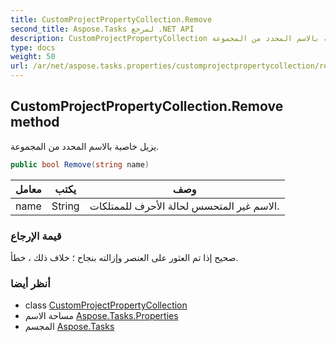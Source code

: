 ```yaml
---
title: CustomProjectPropertyCollection.Remove
second_title: Aspose.Tasks لمرجع .NET API
description: CustomProjectPropertyCollection طريقة. يزيل خاصية بالاسم المحدد من المجموعة.
type: docs
weight: 50
url: /ar/net/aspose.tasks.properties/customprojectpropertycollection/remove/
---
```

## CustomProjectPropertyCollection.Remove method

يزيل خاصية بالاسم المحدد من المجموعة.

```csharp
public bool Remove(string name)
```

| معامل | يكتب | وصف |
| --- | --- | --- |
| name | String | الاسم غير المتحسس لحالة الأحرف للممتلكات. |

### قيمة الإرجاع

صحيح إذا تم العثور على العنصر وإزالته بنجاح ؛ خلاف ذلك ، خطأ.

### أنظر أيضا

* class [CustomProjectPropertyCollection](../)
* مساحة الاسم [Aspose.Tasks.Properties](../../customprojectpropertycollection/)
* المجسم [Aspose.Tasks](../../../)


